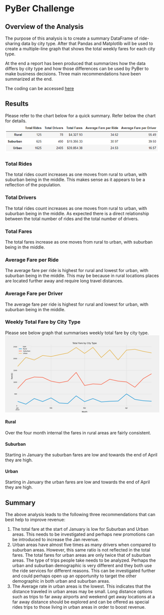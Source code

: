# PyBer Challenge

## Overview of the Analysis

The purpose of this analysis is to create a summary DataFrame of ride-sharing data by city type. After that Pandas and Matplotlib will be used to create a multiple-line graph that shows the total weekly fares for each city type. 

At the end a report has been produced that summarizes how the data differs by city type and how those differences can be used by PyBer to make business decisions. Three main recommendations have been summarized at the end.

The coding can be accessed [here](https://github.com/shayanafzal/PyBer_Challenge/blob/553e72b825f27b4caad2fb000546c16742937af1/PyBer_Challenge.ipynb)

## Results 
Please refer to the chart below for a quick summary. Refer below the chart for details.
![GitHub Logo](https://github.com/shayanafzal/PyBer_Challenge/blob/553e72b825f27b4caad2fb000546c16742937af1/Analysis/Chart.png)


### Total Rides
The total rides count increases as one moves from rural to urban, with suburban being in the middle. This makes sense as it appears to be a reflection of the population.

### Total Drivers
The total rides count increases as one moves from rural to urban, with suburban being in the middle. As expected there is a direct relationship between the total number of rides and the total number of drivers. 

### Total Fares
The total fares increase as one moves from rural to urban, with suburban being in the middle.  

### Average Fare per Ride
The average fare per ride is highest for rural and lowest for urban, with suburban being in the middle. This may be because in rural locations places are located further away and require long travel distances. 

### Average Fare per Driver
The average fare per ride is highest for rural and lowest for urban, with suburban being in the middle. 

### Weekly Total Fare by City Type

Please see below graph that summarises weekly total fare by city type. 
![GitHub Logo](https://github.com/shayanafzal/PyBer_Challenge/blob/553e72b825f27b4caad2fb000546c16742937af1/Analysis/Fig1.png)

#### Rural 
Over the four month internal the fares in rural areas are fairly consistent.
#### Suburban
Starting in January the suburban fares are low and towards the end of April they are high.
#### Urban
Starting in January the urban fares are low and towards the end of April they are high.

## Summary

The above analysis leads to the following three recommendations that can best help to improve revenue:

1. The total fare at the start of January is low for Suburban and Urban areas. This needs to be investigated and perhaps new promotions can be introduced to increase the Jan revenue. 
2. Urban areas have almost five times as many drivers when compared to suburban areas. However, this same ratio is not reflected in the total fares. The total fares for urban areas are only twice that of suburban areas. The type of trips people take needs to be analyzed. Perhaps the urban and suburban demographic is very different and they both use the ride services for different reasons. This can be investigated further and could perhaps open up an opportunity to target the other demographic in both urban and suburban areas.
3. The Average rate in urban areas is the lowest. This indicates that the distance traveled in urban areas may be small. Long distance options such as trips to far away airports and weekend get away locations at a far away distance should be explored and can be offered as special rides trips to those living in urban areas in order to boost revenue. 
